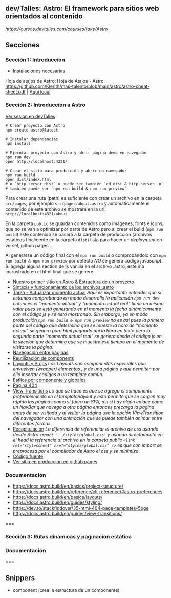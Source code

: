 ## dev/Talles: Astro: El framework para sitios web orientados al contenido

_https://cursos.devtalles.com/courses/take/Astro_

## Secciones

### Sección 1: Introducción

- [Instalaciones necesarias](https://gist.github.com/Klerith/b2ccb9d49385d766138e737f840650fc)

Hoja de atajos de Astro: Hoja de Atajos - Astro: https://github.com/Klerith/mas-talento/blob/main/astro/astro-cheat-sheet.pdf | [Aquí local](/blob/main/docs/astro-cheat-sheet.pdf)

### Sección 2: Introducción a Astro

[Ver sesión en devTalles](https://cursos.devtalles.com/courses/take/Astro/lessons/55900239-introduccion-a-la-seccion)

```
# Crear proyecto con Astro
npm create astro@latest

# Instalar dependencias
npm install

# Ejecutar proyecto con Astro y abrir página demo en navegador
npm run dev
open http://localhost:4321/

# Crear el sitio para producción y abrir en navegador
npm run build
open dist/index.html
# o `http-server dist` o puede ser también `cd dist & http-server -o`
# también puede ser `npm run build & npm run preview`

```

Para crear una ruta (path) es suficiente con crear un archivo en la carpeta `src/pages`, por ejemplo `src/pages/about.astro` y automáticamente el contenido de este archivo se mostrará en la url: `http://localhost:4321/about`

En la carpeta `public` se guardan contenidos como imágenes, fonts e icons, que no se van a optimizar por parte de Astro pero al crear el build (`npm run build`) este contenido se pasará a la carpeta de producción (archivos estáticos finalmente en la carpeta `dist`) lista para hacer un _deployment_ en versel, github pages,...

Al generarse un código final con el `npm run build` o comprobándolo con `npm run build & npm run preview` por defecto _NO_ se genera código _javascript_. Sí agrega alguna section de js vanilla en el archivo .astro, este iría incrustrado en el html final que se genere.

- [Nuestro primer sitio en Astro & Estructura de un proyecto](https://github.com/patchamama/devTalles-Astro-El-framework-para-sitios-web-orientados-al-contenido/commit/a854ac3285c474b7bf0a8346606031f54080da80)
- [Sintaxis y funcionamiento de los archivos .astro](https://github.com/patchamama/devTalles-Astro-El-framework-para-sitios-web-orientados-al-contenido/commit/b138a0910124e63d503c99581f7dfcd4453b70de)
- [Tarea - Actualizar momento actual](https://github.com/patchamama/devTalles-Astro-El-framework-para-sitios-web-orientados-al-contenido/commit/9c83c6a47f2658fc206c38288207d396561ef406)
  _Aquí es importante entender que sí estamos comprobando en modo desarrollo la aplicación `npm run dev` entonces el "momento actual" y "momento actual real" tiene un mismo valor pues se está generando en el momento la fecha dinámicamente con el código js y se está mostrando. Sin embargo, ya en modo producción `npm run build & npm run preview` no es así pues la primera parte del código que determina que se mueste la hora de "momento actual" se genera puro html pegando ahí la hora en texto pero la segunda parte "momento actual real" se genera desde el código js en la sección <script>...</script> que determina que se muestre ese tiempo en el momento de visitarse la página_.
- [Navegación entre páginas](https://github.com/patchamama/devTalles-Astro-El-framework-para-sitios-web-orientados-al-contenido/commit/5fec8c7502aa0b9cfc415ff7c3257161a05c7395)
- [Reutilización de components](https://github.com/patchamama/devTalles-Astro-El-framework-para-sitios-web-orientados-al-contenido/commit/a0ffa81902e479740ede3548e23300f8f7863d3b)
- [Layouts y Props](https://github.com/patchamama/devTalles-Astro-El-framework-para-sitios-web-orientados-al-contenido/commit/31562a243df18de40e59059eef7f3a80c43ab816)
  _Los Layouts son componentes especiales que envuelven (wrapper) elementos <html>, <head> y <body> de una página y que permiten por ello insertar códigos a un template común_.
- [Estilos por componente y globales](https://github.com/patchamama/devTalles-Astro-El-framework-para-sitios-web-orientados-al-contenido/commit/50008333604c4c994fb2c13e8f3e07322a5e5a9a)
- [Página 404](https://github.com/patchamama/devTalles-Astro-El-framework-para-sitios-web-orientados-al-contenido/commit/013c4d661b6365c37d042fd62085fe863498cba6)
- [View Transitions](https://github.com/patchamama/devTalles-Astro-El-framework-para-sitios-web-orientados-al-contenido/commit/729474a780d08b3af64c1fc951d4876741d92acd)
  _Lo que se hace es que se agrega el componente <ViewTransitions /> preferiblemente en el template/layout y esto permite que se cargen muy rápido las páginas como sí fuera un SPA, así sí hay algún enlace como un NavBar que navega a otra página entonces precarga la página antes de ser visitada y al visitar la página usa la opción ViewTransition del navegador con una animación que se puede también animar entre diferentes formas_.
- [Recapitulación](https://github.com/patchamama/devTalles-Astro-El-framework-para-sitios-web-orientados-al-contenido/commit/25e2ff07df5f7598856eeea0af7e2faa21506586)
  _La diferencia de referenciar el archivo de css usando desde Astro `import '../styles/global.css'` y usando directamente en el head la referencia al archivo en la carpeta public `<link rel="stylessheet" href="styles/global.css" />` es que con import se preprocesa por el compilador de Astro el css y se minimiza_.
- [Código fuente](https://github.com/DevTalles-corp/astro-foundation/tree/fin-seccion-02)
- [Ver sitio en producción en github pages]()

### Documentación

- https://docs.astro.build/en/basics/project-structure/
- https://docs.astro.build/en/reference/cli-reference/#astro-preferences
- https://docs.astro.build/en/basics/layouts/
- https://docs.astro.build/en/guides/styling/
- https://dev.to/stackfindover/35-html-404-page-templates-5bge
- https://docs.astro.build/en/guides/view-transitions/

===

### Sección 3: Rutas dinámicas y paginación estática

### Documentación

===

## Snippers

- component (crea la estructura de un componente)

